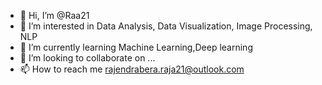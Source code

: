 - 👋 Hi, I’m @Raa21
- 👀 I’m interested in Data Analysis, Data Visualization, Image Processing, NLP
- 🌱 I’m currently learning Machine Learning,Deep learning
- 💞️ I’m looking to collaborate on ...
- 📫 How to reach me rajendrabera.raja21@outlook.com

<!---
Raa21/Raa21 is a ✨ special ✨ repository because its `README.md` (this file) appears on your GitHub profile.
You can click the Preview link to take a look at your changes.
--->
